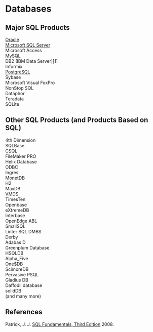 Databases
===

Major SQL Products
---
[Oracle](oracle.md)  
[Microsoft SQL Server](database/sql_server.md)  
Microsoft Access  
[MySQL](mysql.md)  
DB2 (IBM Data Server)[1]  
Informix  
[PostgreSQL](postgres.md)  
Sybase  
Microsoft Visual FoxPro  
NonStop SQL  
Dataphor  
Teradata  
SQLite  

Other SQL Products (and Products Based on SQL)
---
4th Dimension  
SQLBase  
CSQL  
FileMaker PRO  
Helix Database  
ODBC  
Ingres  
MonetDB  
H2  
MaxDB  
VMDS  
TimesTen  
Openbase  
eXtremeDB  
Interbase  
OpenEdge ABL  
SmallSQL  
Linter SQL DMBS  
Derby  
Adabas D  
Greenplum Database  
HSQLDB  
Alpha_Five  
One$DB  
ScimoreDB  
Pervasive PSQL  
Gladius DB  
Daffodil database  
solidDB  
(and many more)  

References
---
Patrick, J. J. [SQL Fundamentals, Third Edition](https://www.oreilly.com/library/view/sql-fundamentals-third/9780137156146/) 2008.